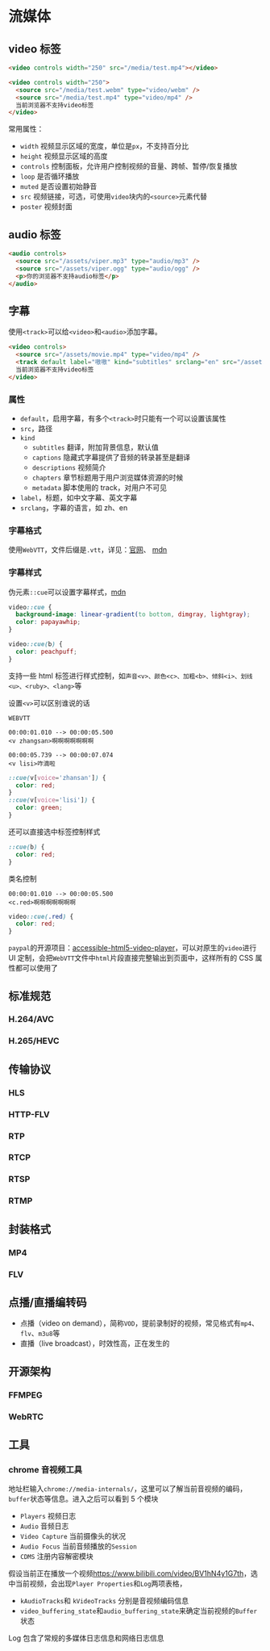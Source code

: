 # 流媒体

## video 标签

```html
<video controls width="250" src="/media/test.mp4"></video>

<video controls width="250">
  <source src="/media/test.webm" type="video/webm" />
  <source src="/media/test.mp4" type="video/mp4" />
  当前浏览器不支持video标签
</video>
```

常用属性：

- `width` 视频显示区域的宽度，单位是`px`，不支持百分比
- `height` 视频显示区域的高度
- `controls` 控制面板，允许用户控制视频的音量、跨帧、暂停/恢复播放
- `loop` 是否循环播放
- `muted` 是否设置初始静音
- `src` 视频链接，可选，可使用`video`块内的`<source>`元素代替
- `poster` 视频封面

## audio 标签

```html
<audio controls>
  <source src="/assets/viper.mp3" type="audio/mp3" />
  <source src="/assets/viper.ogg" type="audio/ogg" />
  <p>你的浏览器不支持audio标签</p>
</audio>
```

## 字幕

使用`<track>`可以给`<video>`和`<audio>`添加字幕。

```html
<video controls>
  <source src="/assets/movie.mp4" type="video/mp4" />
  <track default label="嗷嗷" kind="subtitles" srclang="en" src="/assets/subtitles_en.vtt" />
  当前浏览器不支持video标签
</video>
```

### 属性

- `default`，启用字幕，有多个`<track>`时只能有一个可以设置该属性
- `src`，路径
- `kind`
  - `subtitles` 翻译，附加背景信息，默认值
  - `captions` 隐藏式字幕提供了音频的转录甚至是翻译
  - `descriptions` 视频简介
  - `chapters` 章节标题用于用户浏览媒体资源的时候
  - `metadata` 脚本使用的 track，对用户不可见
- `label`，标题，如中文字幕、英文字幕
- `srclang`，字幕的语言，如 zh、en

### 字幕格式

使用`WebVTT`，文件后缀是`.vtt`，详见：[官网](https://w3c.github.io/webvtt/)、
[mdn](https://developer.mozilla.org/zh-CN/docs/Web/API/WebVTT_API)

### 字幕样式

伪元素`::cue`可以设置字幕样式，[mdn](https://developer.mozilla.org/zh-CN/docs/Web/CSS/::cue)

```css
video::cue {
  background-image: linear-gradient(to bottom, dimgray, lightgray);
  color: papayawhip;
}

video::cue(b) {
  color: peachpuff;
}
```

支持一些 html 标签进行样式控制，如`声音<v>、颜色<c>、加粗<b>、倾斜<i>、划线<u>、<ruby>、<lang>`等

设置`<v>`可以区别谁说的话

```
WEBVTT

00:00:01.010 --> 00:00:05.500
<v zhangsan>啊啊啊啊啊啊啊

00:00:05.739 --> 00:00:07.074
<v lisi>咋滴啦
```

```css
::cue(v[voice='zhansan']) {
  color: red;
}
::cue(v[voice='lisi']) {
  color: green;
}
```

还可以直接选中标签控制样式

```css
::cue(b) {
  color: red;
}
```

类名控制

```
00:00:01.010 --> 00:00:05.500
<c.red>啊啊啊啊啊啊啊
```

```css
video::cue(.red) {
  color: red;
}
```

`paypal`的开源项目：[accessible-html5-video-player](https://github.com/paypal/accessible-html5-video-player)，可以对原生的`video`进行 UI 定制，会把`WebVTT`文件中`html`片段直接完整输出到页面中，这样所有的 CSS 属性都可以使用了

## 标准规范

### H.264/AVC

### H.265/HEVC

## 传输协议

### HLS

### HTTP-FLV

### RTP

### RTCP

### RTSP

### RTMP

## 封装格式

### MP4

### FLV

## 点播/直播编转码

- 点播（video on demand），简称`VOD`，提前录制好的视频，常见格式有`mp4`、`flv`、`m3u8`等
- 直播（live broadcast），时效性高，正在发生的

## 开源架构

### FFMPEG

### WebRTC

## 工具

### chrome 音视频工具

地址栏输入`chrome://media-internals/`，这里可以了解当前音视频的编码，`buffer`状态等信息。进入之后可以看到 5 个模块

- `Players` 视频日志
- `Audio` 音频日志
- `Video Capture` 当前摄像头的状况
- `Audio Focus` 当前音频播放的`Session`
- `CDMS` 注册内容解密模块

假设当前正在播放一个视频<https://www.bilibili.com/video/BV1hN4y1G7th>，选中当前视频，会出现`Player Properties`和`Log`两项表格，

- `kAudioTracks`和 `kVideoTracks` 分别是音视频编码信息
- `video_buffering_state`和`audio_buffering_state`来确定当前视频的`Buffer`状态

Log 包含了常规的多媒体日志信息和网络日志信息
